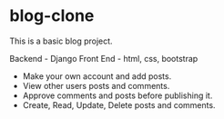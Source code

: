 # blog-clone

This is a basic blog project. 

Backend - Django 
Front End - html, css, bootstrap

- Make your own account and add posts. 
- View other users posts and comments.  
- Approve comments and posts before publishing it.
- Create, Read, Update, Delete posts and comments.
